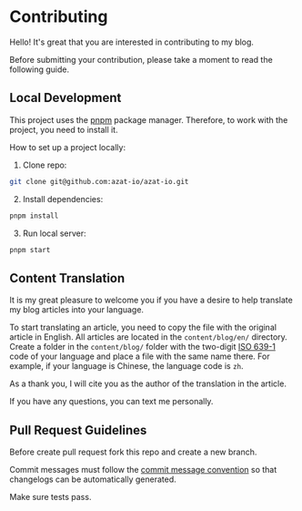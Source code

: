 # Contributing

Hello! It's great that you are interested in contributing to my blog.

Before submitting your contribution, please take a moment to read the following guide.

## Local Development

This project uses the [pnpm](https://pnpm.io) package manager. Therefore, to work with the project, you need to install it.

How to set up a project locally:

1. Clone repo:

```sh
git clone git@github.com:azat-io/azat-io.git
```

2. Install dependencies:

```sh
pnpm install
```

3. Run local server:

```sh
pnpm start
```

## Content Translation

It is my great pleasure to welcome you if you have a desire to help translate my blog articles into your language.

To start translating an article, you need to copy the file with the original article in English. All articles are located in the `content/blog/en/` directory. Create a folder in the `content/blog/` folder with the two-digit [ISO 639-1](https://en.wikipedia.org/wiki/List_of_ISO_639_language_codes) code of your language and place a file with the same name there. For example, if your language is Chinese, the language code is `zh`.

As a thank you, I will cite you as the author of the translation in the article.

If you have any questions, you can text me personally.

## Pull Request Guidelines

Before create pull request fork this repo and create a new branch.

Commit messages must follow the [commit message convention](https://conventionalcommits.org) so that changelogs can be automatically generated.

Make sure tests pass.
